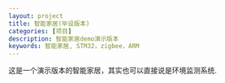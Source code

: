 ```yaml
---
layout: project
title: 智能家居(毕设版本)
categories: [项目]
description: 智能家居demo演示版本
keywords: 智能家居, STM32，zigbee，ARM
---
```


这是一个演示版本的智能家居，其实也可以直接说是环境监测系统.

